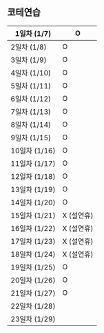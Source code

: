 ## 코테연습

1일차 (1/7) |	O
----------|---|
2일차 (1/8) |	O
3일차 (1/9) |	O
4일차 (1/10) | O	
5일차 (1/11) | O	
6일차 (1/12) | O	
7일차 (1/13) | O	
8일차 (1/14) | O	
9일차 (1/15) | O	
10일차 (1/16) | O
11일차 (1/17) | O
12일차 (1/18) | O
13일차 (1/19) | O
14일차 (1/20) | O
15일차 (1/21) | X (설연휴)
16일차 (1/22) | X (설연휴)
17일차 (1/23) | X (설연휴)
18일차 (1/24) | X (설연휴)
19일차 (1/25) | O
20일차 (1/26) | O
21일차 (1/27) | O
22일차 (1/28) | 
23일차 (1/29) | 




